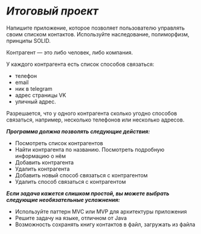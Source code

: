 # **_Итоговый проект_**

Напишите приложение, которое позволяет пользователю управлять своим списком контактов. Используйте наследование, полиморфизм, принципы SOLID.

Контрагент — это либо человек, либо компания.

У каждого контрагента есть список способов связаться: 
- телефон
- email
- ник в telegram
- адрес страницы VK
- уличный адрес. 

Разрешается, что у одного контрагента сколько угодно способов связаться, например, несколько телефонов или несколько адресов.

**_Программа должна позволять следующие действия:_**

- Посмотреть список контрагентов
- Найти контрагента по названию. Посмотреть подробную информацию о нём
- Добавить контрагента
- Удалить контрагента
- Добавить новый способ связаться с контрагентом
- Удалить способ связаться с контрагентом

**_Если задача кажется слишком простой, вы можете выбрать следующие необязательные усложнения:_**

- Используйте паттерн MVC или MVP для архитектуры приложения
- Решите задачу на языке, отличном от Java
- Возможность сохранять книгу контактов в файл, загружать из файла